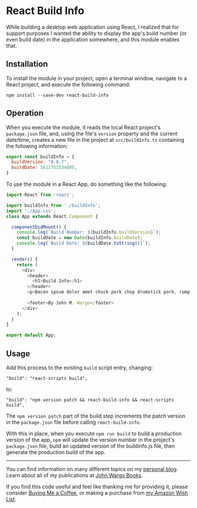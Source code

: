 # React Build Info

While building a desktop web application using React, I realized that for support purposes I wanted the ability to display the app's build number (or even build date) in the application somewhere, and this module enables that.

## Installation

To install the module in your project, open a terminal window, navigate to a React project, and execute the following command:

```shell
npm install --save-dev react-build-info
```

## Operation

When you execute the module, it reads the local React project's `package.json` file, and, using the file's `version` property and the current date/time, creates a new file in the project at `src/buildInfo.ts` containing the following information:

```JavaScript
export const buildInfo = {
  buildVersion: "0.0.7",
  buildDate: 1611751534805,
}
```

To use the module in a React App, do something like the following:

```javascript
import React from 'react';

import buildInfo from './buildInfo';
import './App.css';
class App extends React.Component {

  componentDidMount() {
    console.log(`Build Number: ${buildInfo.buildVersion}`);
    const buildDate = new Date(buildInfo.buildDate);
    console.log(`Build Date: ${buildDate.toString()}`);
  }

  render() {
    return (
      <div>
        <header>
          <h1>Build Info</h1>
        </header>        
        <p>Bacon ipsum dolor amet chuck pork chop drumstick pork, rump bresaola swine shankle landjaeger tri-tip filet mignon ham tenderloin. Ham hock strip steak cow jerky pig biltong, drumstick salami beef ribs pastrami fatback spare ribs flank tail. Venison cupim alcatra tongue, drumstick sirloin beef salami cow pork loin brisket jowl. Bresaola flank pork chop ham chislic. Shoulder pastrami sausage, frankfurter meatloaf corned beef pig chicken. Shank chislic spare ribs, turducken fatback swine short ribs ball tip shankle brisket meatball shoulder frankfurter kevin pork chop.</p>
        
        <footer>By John M. Wargo</footer>
      </div>
    );
  }
}

export default App;
```

## Usage

Add this process to the existing `build` script entry, changing:

```text
"build": "react-scripts build",
```

to:

```text
"build": "npm version patch && react-build-info && react-scripts build",
```

The `npm version patch` part of the build step increments the patch version in the `package.json` file before calling `react-build-info`.

With this in place, when you execute `npm run build` to build a production version of the app, `npm` will update the version number in the project's `package.json` file, build an updated version of the buildinfo.js file, then generate the production build of the app.

***

You can find information on many different topics on my [personal blog](http://www.johnwargo.com). Learn about all of my publications at [John Wargo Books](http://www.johnwargobooks.com).

If you find this code useful and feel like thanking me for providing it, please consider <a href="https://www.buymeacoffee.com/johnwargo" target="_blank">Buying Me a Coffee</a>, or making a purchase from [my Amazon Wish List](https://amzn.com/w/1WI6AAUKPT5P9).
